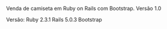 Venda de camiseta em Ruby on Rails com Bootstrap. Versão 1.0

Versão:
  Ruby 2.3.1
  Rails 5.0.3
  Bootstrap
